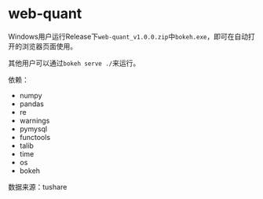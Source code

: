 # web-quant
Windows用户运行Release下`web-quant_v1.0.0.zip`中`bokeh.exe`，即可在自动打开的浏览器页面使用。

其他用户可以通过`bokeh serve ./`来运行。

依赖：
- numpy
- pandas
- re
- warnings
- pymysql
- functools
- talib
- time
- os
- bokeh

数据来源：tushare
